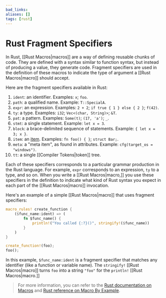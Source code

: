 ```yaml
---
bad_links: 
aliases: []
tags: [rust]
---
```

# Rust Fragment Specifiers

In Rust, [[Rust Macros|macros]] are a way of defining reusable chunks of code. They are defined with a syntax similar to function syntax, but instead of producing a value, they generate code. Fragment specifiers are used in the definition of these macros to indicate the type of argument a [[Rust Macros|macro]] should accept.

Here are the fragment specifiers available in Rust:

1. `ident`: an identifier. Examples: `x`; `foo`.
2. `path`: a qualified name. Example: `T::SpecialA`.
3. `expr`: an expression. Examples: `2 + 2`; `if true { 1 } else { 2 }`; `f(42)`.
4. `ty`: a type. Examples: `i32`; `Vec<(char, String)>`; `&T`.
5. `pat`: a pattern. Examples: `Some(t)`; `(17, 'a')`; `_`.
6. `stmt`: a single statement. Example: `let x = 3`.
7. `block`: a brace-delimited sequence of statements. Example: `{ let x = 3; x }`.
8. `item`: an [item](https://doc.rust-lang.org/reference/items.html). Examples: `fn foo() { }`; `struct Bar;`.
9. `meta`: a "meta item", as found in attributes. Example: `cfg(target_os = "windows")`.
10. `tt`: a single [[Compiler Tokens|token]] tree. 

Each of these specifiers corresponds to a particular grammar production in the Rust language. For example, `expr` corresponds to an expression, `ty` to a type, and so on. When you write a [[Rust Macros|macro,]] you use these specifiers in the definition to indicate what kind of Rust syntax you expect in each part of the [[Rust Macros|macro]] invocation.

Here's an example of a simple [[Rust Macros|macro]] that uses fragment specifiers:

```rust
macro_rules! create_function {
    ($func_name:ident) => (
        fn $func_name() {
            println!("You called {:?}()", stringify!($func_name))
        }
    )
}

create_function!(foo);
foo();
```

In this example, `$func_name:ident` is a fragment specifier that matches any identifier (like a function or variable name). The `stringify!` [[Rust Macros|macro]] turns `foo` into a string `"foo"` for the `println!` [[Rust Macros|macro.]]

> For more information, you can refer to the [Rust documentation on Macros](https://doc.rust-lang.org/book/ch19-06-macros.html) and [Rust reference on Macro By Example](https://doc.rust-lang.org/reference/macros-by-example.html).